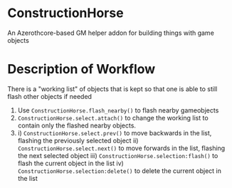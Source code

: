 # ConstructionHorse
An Azerothcore-based GM helper addon for building things with game objects

# Description of Workflow
There is a "working list" of objects that is kept so that one is able to still flash other objects if needed
1. Use `ConstructionHorse.flash_nearby()` to flash nearby gameobjects
2. `ConstructionHorse.select.attach()` to change the working list to contain only the flashed nearby objects.
3.  i) `ConstructionHorse.select.prev()` to move backwards in the list, flashing the previously selected object
 ii) `ConstructionHorse.select.next()` to move forwards in the list, flashing the next selected object
 iii) `ConstructionHorse.selection:flash()` to flash the current object in the list
 iv) `ConstructionHorse.selection:delete()` to delete the current object in the list
